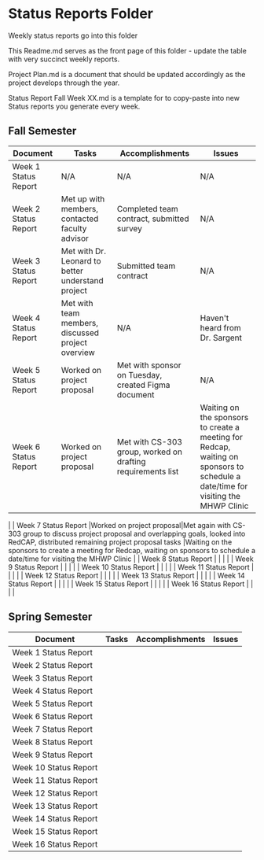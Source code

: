 # Status Reports Folder
Weekly status reports go into this folder

This Readme.md serves as the front page of this folder - update the table with very succinct weekly reports.

Project Plan.md is a document that should be updated accordingly as the project develops through the year.

Status Report Fall Week XX.md is a template for to copy-paste into new Status reports you generate every week.

## Fall Semester

| Document | Tasks | Accomplishments | Issues |
|---|---|---|---|
| Week 1 Status Report |N/A | N/A |N/A |
| Week 2 Status Report |Met up with members, contacted faculty advisor| Completed team contract, submitted survey |N/A |
| Week 3 Status Report |Met with Dr. Leonard to better understand project|Submitted team contract|N/A|
| Week 4 Status Report |Met with team members, discussed project overview|N/A|Haven't heard from Dr. Sargent|
| Week 5 Status Report |Worked on project proposal |Met with sponsor on Tuesday, created Figma document |N/A |
| Week 6 Status Report |Worked on project proposal |Met with CS-303 group, worked on drafting requirements list |Waiting on the sponsors to create a meeting for Redcap, waiting on sponsors to schedule a date/time for visiting the MHWP Clinic
 |
| Week 7 Status Report |Worked on project proposal|Met again with CS-303 group to discuss project proposal and overlapping goals, looked into RedCAP, distributed remaining project proposal tasks |Waiting on the sponsors to create a meeting for Redcap, waiting on sponsors to schedule a date/time for visiting the MHWP Clinic |
| Week 8 Status Report | | | |
| Week 9 Status Report | | | |
| Week 10 Status Report | | | |
| Week 11 Status Report | | | |
| Week 12 Status Report | | | |
| Week 13 Status Report | | | |
| Week 14 Status Report | | | |
| Week 15 Status Report | | | |
| Week 16 Status Report | | | |

## Spring Semester

| Document | Tasks | Accomplishments| Issues |
|---|---|---|---|
| Week 1 Status Report | | | |
| Week 2 Status Report | | | |
| Week 3 Status Report | | | |
| Week 4 Status Report | | | |
| Week 5 Status Report | | | |
| Week 6 Status Report | | | |
| Week 7 Status Report | | | |
| Week 8 Status Report | | | |
| Week 9 Status Report | | | |
| Week 10 Status Report | | | |
| Week 11 Status Report | | | |
| Week 12 Status Report | | | |
| Week 13 Status Report | | | |
| Week 14 Status Report | | | |
| Week 15 Status Report | | | |
| Week 16 Status Report | | | |
